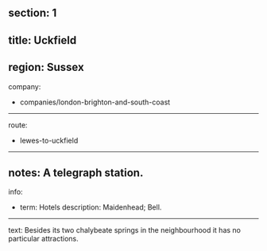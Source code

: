 section: 1
----
title: Uckfield
----
region: Sussex
----
company:
- companies/london-brighton-and-south-coast
----
route:
- lewes-to-uckfield
----
notes: A telegraph station.
----
info:
- term: Hotels
  description: Maidenhead; Bell.
----
text: Besides its two chalybeate springs in the neighbourhood it has no particular attractions.
